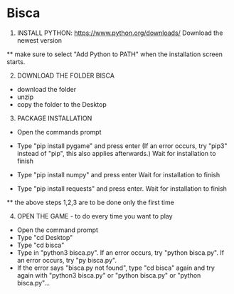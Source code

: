 # Bisca

1) INSTALL PYTHON:
https://www.python.org/downloads/
Download the newest version

** make sure to select "Add Python to PATH" when the installation screen starts.


2) DOWNLOAD THE FOLDER BISCA
- download the folder
- unzip
- copy the folder to the Desktop


3) PACKAGE INSTALLATION
- Open the commands prompt

- Type "pip install pygame" and press enter
(If an error occurs, try "pip3" instead of "pip", this also applies afterwards.)
Wait for installation to finish
- Type "pip install numpy" and press enter
Wait for installation to finish
- Type "pip install requests" and press enter.
Wait for installation to finish


** the above steps 1,2,3 are to be done only the first time


4) OPEN THE GAME - to do every time you want to play
- Open the command prompt
- Type "cd Desktop"
- Type "cd bisca"
- Type in "python3 bisca.py".
If an error occurs, try "python bisca.py".
If an error occurs, try "py bisca.py".
- If the error says "bisca.py not found", type "cd bisca" again and try again with
"python3 bisca.py" or "python bisca.py" or "python bisca.py"...
